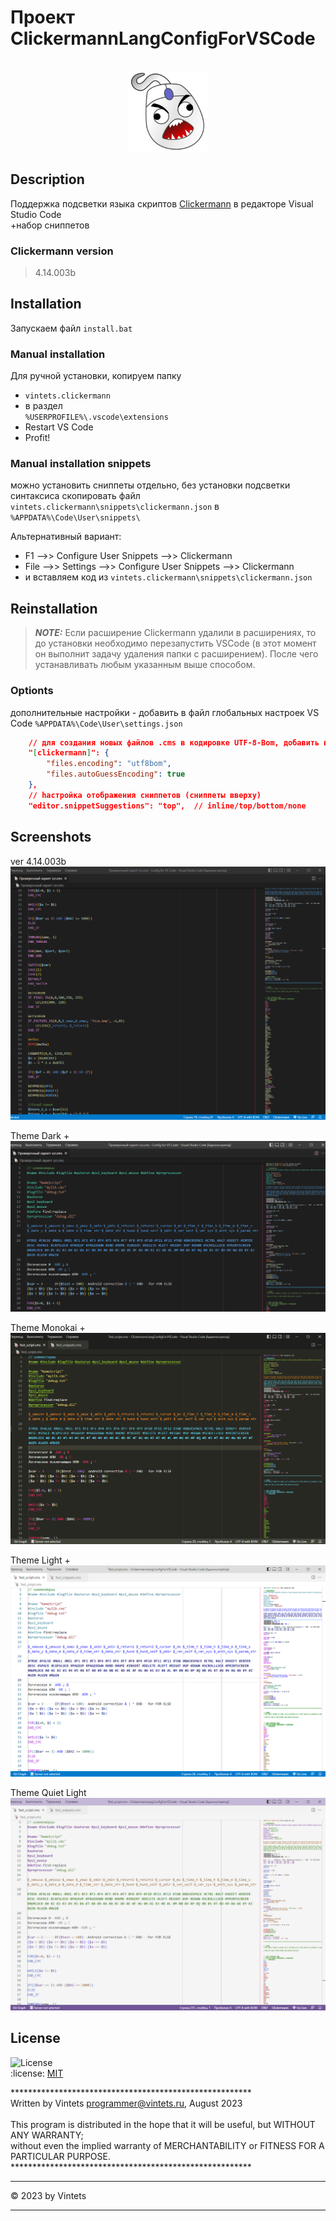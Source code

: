 
# Проект ClickermannLangConfigForVSCode

<br />
<div align="center">
<a href="#readme" target="_blank">
<img src="https://github.com/Vintets/ClickermannLangConfigForVSCode/raw/master/vintets.clickermann/images/Clickermann-v4_Mainicon.svg" height="128" width="128"/>
</a>
</div>


## Description

Поддержка подсветки языка скриптов [Clickermann](http://crapware.aidf.org) в редакторе Visual Studio Code <br />
+набор сниппетов

### Clickermann version

> 4.14.003b


## Installation

Запускаем файл `install.bat`


### Manual installation
Для ручной установки, копируем папку<br />
- `vintets.clickermann` <br />
- в раздел <br />`%USERPROFILE%\.vscode\extensions` <br />
- Restart VS Code <br />
- Profit!


### Manual installation snippets

можно установить сниппеты отдельно, без установки подсветки синтаксиса
скопировать файл
`vintets.clickermann\snippets\clickermann.json`
в
`%APPDATA%\Code\User\snippets\`

Альтернативный вариант:<br />
- F1 -->> Configure User Snippets -->> Clickermann<br />
- File -->> Settings -->> Configure User Snippets -->> Clickermann<br />
- и вставляем код из `vintets.clickermann\snippets\clickermann.json` <br />


## Reinstallation

> **_NOTE:_** Если расширение Clickermann удалили в расширениях, то до установки необходимо перезапустить VSCode (в этот момент он выполнит задачу удаления папки с расширением). После чего устанавливать любым указанным выше способом.


### Optionts

дополнительные настройки - добавить в файл глобальных настроек VS Code
`%APPDATA%\Code\User\settings.json`

```json
    // для создания новых файлов .cms в кодировке UTF-8-Bom, добавить в файл глобальных настроек VS Code
    "[clickermann]": {
        "files.encoding": "utf8bom",
        "files.autoGuessEncoding": true
    },
    // hастройка отображения сниппетов (сниппеты вверху)
    "editor.snippetSuggestions": "top",  // inline/top/bottom/none
```


## Screenshots

ver 4.14.003b<br />
![Скриншот работы скрипта](https://github.com/Vintets/ClickermannLangConfigForVSCode/raw/master/screenshots/Clickermann.vscode_2023-08-23_17-27-53_screenshot_1.png)

Theme Dark +<br />
![Скриншот работы скрипта](https://github.com/Vintets/ClickermannLangConfigForVSCode/raw/master/screenshots/Clickermann.vscode_Theme_Dark+_2023-08-23_screenshot_2.png)

Theme Monokai +<br />
![Скриншот работы скрипта](https://github.com/Vintets/ClickermannLangConfigForVSCode/raw/master/screenshots/Clickermann.vscode_Theme_Monokai_2023-08-29_screenshot_4.png)

Theme Light +<br />
![Скриншот работы скрипта](https://github.com/Vintets/ClickermannLangConfigForVSCode/raw/master/screenshots/Clickermann.vscode_Theme_Light+_2023-08-29_screenshot_3.png)

Theme Quiet Light<br />
![Скриншот работы скрипта](https://github.com/Vintets/ClickermannLangConfigForVSCode/raw/master/screenshots/Clickermann.vscode_Theme_Quiet_Light_2023-08-29_screenshot_5.png)


## License

![License](https://img.shields.io/badge/license-MIT-green) <br />
:license:  [MIT](https://github.com/toorusr/sitemap-generator/tree/master/LICENSE)


******************************************************* <br />
 Written by Vintets <programmer@vintets.ru>, August 2023 <br />
 <br />
 This program is distributed in the hope that it will be useful, but WITHOUT ANY WARRANTY;<br />
 without even the implied warranty of MERCHANTABILITY or FITNESS FOR A PARTICULAR PURPOSE.<br />
******************************************************* <br />

____

:copyright: 2023 by Vintets
____
